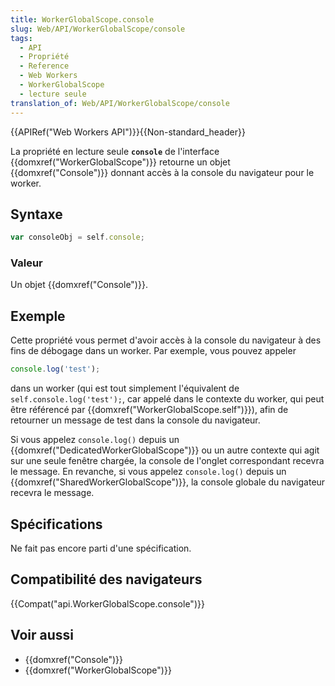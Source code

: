 ```yaml
---
title: WorkerGlobalScope.console
slug: Web/API/WorkerGlobalScope/console
tags:
  - API
  - Propriété
  - Reference
  - Web Workers
  - WorkerGlobalScope
  - lecture seule
translation_of: Web/API/WorkerGlobalScope/console
---
```

{{APIRef("Web Workers API")}}{{Non-standard_header}}

La propriété en lecture seule **`console`** de l'interface {{domxref("WorkerGlobalScope")}} retourne un objet {{domxref("Console")}} donnant accès à la console du navigateur pour le worker.

## Syntaxe

```js
var consoleObj = self.console;
```

### Valeur

Un objet {{domxref("Console")}}.

## Exemple

Cette propriété vous permet d'avoir accès à la console du navigateur à des fins de débogage dans un worker. Par exemple, vous pouvez appeler

```js
console.log('test');
```

dans un worker (qui est tout simplement l'équivalent de `self.console.log('test');`, car appelé dans le contexte du worker, qui peut être référencé par {{domxref("WorkerGlobalScope.self")}}), afin de retourner un message de test dans la console du navigateur.

Si vous appelez `console.log()` depuis un {{domxref("DedicatedWorkerGlobalScope")}} ou un autre contexte qui agit sur une seule fenêtre chargée, la console de l'onglet correspondant recevra le message. En revanche, si vous appelez `console.log()` depuis un {{domxref("SharedWorkerGlobalScope")}}, la console globale du navigateur recevra le message.

## Spécifications

Ne fait pas encore parti d'une spécification.

## Compatibilité des navigateurs

{{Compat("api.WorkerGlobalScope.console")}}

## Voir aussi

- {{domxref("Console")}}
- {{domxref("WorkerGlobalScope")}}
